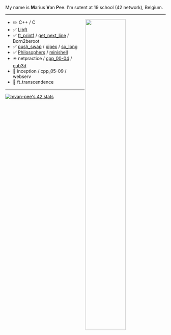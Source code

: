 My name is **M**arius **V**an **P**ee. I'm sutent at 19 school (42 network), Belgium.

<hr>

<picture>
    <source media="(prefers-color-scheme: dark)" srcset="https://github-readme-stats-ouuan.vercel.app/api?username=MVPee&theme=dark&show_icons=true">
    <img align="right" width="50%" src="https://github-readme-stats-ouuan.vercel.app/api?username=MVPee&show_icons=true">
</picture>

-    :pencil2: C++ / C
-    ✅ [Libft](https://github.com/MVPee/42-Libft)
-    ✅ [ft_printf](https://github.com/MVPee/42-Ft_printf) / [get_next_line](https://github.com/MVPee/42-Get-next-line) / Born2beroot
-    ✅ [push_swap](https://github.com/MVPee/42-Push-swap) / [pipex](https://github.com/MVPee/42-Pipex) / [so_long](https://github.com/MVPee/42-So_long)
-    ✅ [Philosophers](https://github.com/MVPee/42-Philosophers) / [minishell](https://github.com/MVPee/42-minishell)
-    ✴️ netpractice / [cpp_00-04](https://github.com/MVPee/42-CPP) / [cub3d](https://github.com/MVPee/42-Cub3d)
-    🔴 inception / cpp_05-09 / webserv
-    🔴 ft_transcendence

<hr>

[![mvan-pee's 42 stats](https://badge.mediaplus.ma/starryblue/mvan-pee?1337Badge=off&UM6P=off)](https://github.com/oakoudad/badge42)
